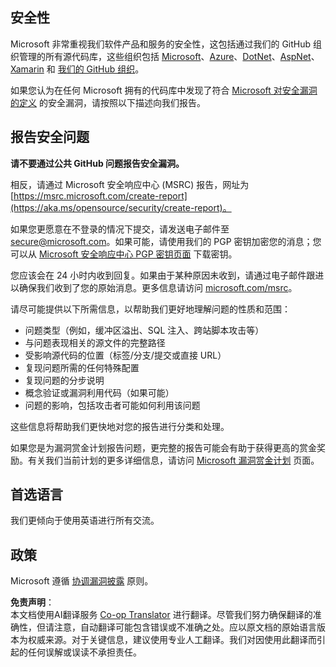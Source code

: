 <!--
CO_OP_TRANSLATOR_METADATA:
{
  "original_hash": "a583f49d359c7ebba61433e4dfcd05a9",
  "translation_date": "2025-08-24T20:28:14+00:00",
  "source_file": "SECURITY.md",
  "language_code": "zh"
}
-->
## 安全性

Microsoft 非常重视我们软件产品和服务的安全性，这包括通过我们的 GitHub 组织管理的所有源代码库，这些组织包括 [Microsoft](https://github.com/Microsoft)、[Azure](https://github.com/Azure)、[DotNet](https://github.com/dotnet)、[AspNet](https://github.com/aspnet)、[Xamarin](https://github.com/xamarin) 和 [我们的 GitHub 组织](https://opensource.microsoft.com/)。

如果您认为在任何 Microsoft 拥有的代码库中发现了符合 [Microsoft 对安全漏洞的定义](https://aka.ms/opensource/security/definition) 的安全漏洞，请按照以下描述向我们报告。

## 报告安全问题

**请不要通过公共 GitHub 问题报告安全漏洞。**

相反，请通过 Microsoft 安全响应中心 (MSRC) 报告，网址为 [https://msrc.microsoft.com/create-report](https://aka.ms/opensource/security/create-report)。

如果您更愿意在不登录的情况下提交，请发送电子邮件至 [secure@microsoft.com](mailto:secure@microsoft.com)。如果可能，请使用我们的 PGP 密钥加密您的消息；您可以从 [Microsoft 安全响应中心 PGP 密钥页面](https://aka.ms/opensource/security/pgpkey) 下载密钥。

您应该会在 24 小时内收到回复。如果由于某种原因未收到，请通过电子邮件跟进以确保我们收到了您的原始消息。更多信息请访问 [microsoft.com/msrc](https://aka.ms/opensource/security/msrc)。

请尽可能提供以下所需信息，以帮助我们更好地理解问题的性质和范围：

  * 问题类型（例如，缓冲区溢出、SQL 注入、跨站脚本攻击等）
  * 与问题表现相关的源文件的完整路径
  * 受影响源代码的位置（标签/分支/提交或直接 URL）
  * 复现问题所需的任何特殊配置
  * 复现问题的分步说明
  * 概念验证或漏洞利用代码（如果可能）
  * 问题的影响，包括攻击者可能如何利用该问题

这些信息将帮助我们更快地对您的报告进行分类和处理。

如果您是为漏洞赏金计划报告问题，更完整的报告可能会有助于获得更高的赏金奖励。有关我们当前计划的更多详细信息，请访问 [Microsoft 漏洞赏金计划](https://aka.ms/opensource/security/bounty) 页面。

## 首选语言

我们更倾向于使用英语进行所有交流。

## 政策

Microsoft 遵循 [协调漏洞披露](https://aka.ms/opensource/security/cvd) 原则。

**免责声明**：  
本文档使用AI翻译服务 [Co-op Translator](https://github.com/Azure/co-op-translator) 进行翻译。尽管我们努力确保翻译的准确性，但请注意，自动翻译可能包含错误或不准确之处。应以原文档的原始语言版本为权威来源。对于关键信息，建议使用专业人工翻译。我们对因使用此翻译而引起的任何误解或误读不承担责任。